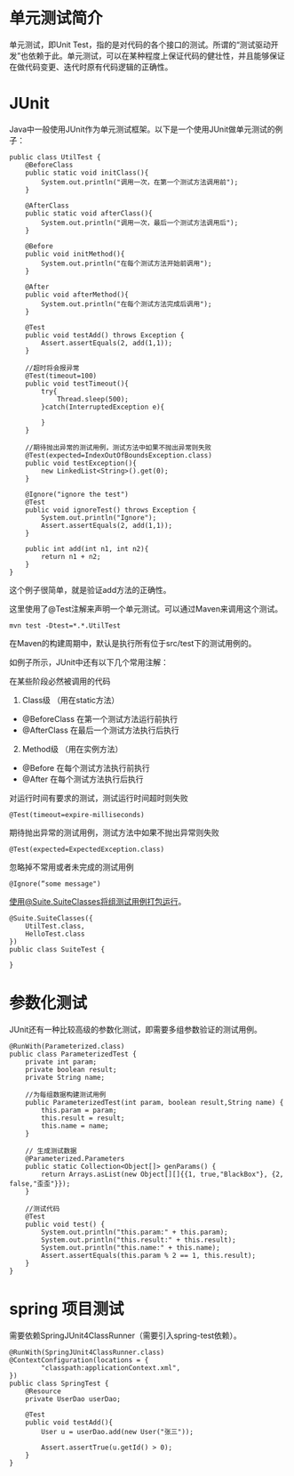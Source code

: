 # 单元测试简介
单元测试，即Unit Test，指的是对代码的各个接口的测试。所谓的“测试驱动开发”也依赖于此。单元测试，可以在某种程度上保证代码的健壮性，并且能够保证在做代码变更、迭代时原有代码逻辑的正确性。


# JUnit
Java中一般使用JUnit作为单元测试框架。以下是一个使用JUnit做单元测试的例子：
```
public class UtilTest {
    @BeforeClass
    public static void initClass(){
        System.out.println("调用一次，在第一个测试方法调用前");
    }
    
    @AfterClass
    public static void afterClass(){
        System.out.println("调用一次，最后一个测试方法调用后");
    }
    
    @Before
    public void initMethod(){
        System.out.println("在每个测试方法开始前调用");
    }
    
    @After
    public void afterMethod(){
        System.out.println("在每个测试方法完成后调用");
    }

    @Test
    public void testAdd() throws Exception {
        Assert.assertEquals(2, add(1,1));
    }
    
    //超时将会报异常
    @Test(timeout=100)
    public void testTimeout(){
        try{
            Thread.sleep(500);
        }catch(InterruptedException e){
        
        }
    }
    
    //期待抛出异常的测试用例，测试方法中如果不抛出异常则失败
    @Test(expected=IndexOutOfBoundsException.class)
    public void testException(){
        new LinkedList<String>().get(0);
    }
    
    @Ignore("ignore the test")
    @Test
    public void ignoreTest() throws Exception {
    	System.out.println("Ignore");
        Assert.assertEquals(2, add(1,1));
    }
        
    public int add(int n1, int n2){
        return n1 + n2;
    }
}
```
这个例子很简单，就是验证add方法的正确性。

这里使用了@Test注解来声明一个单元测试。可以通过Maven来调用这个测试。
```
mvn test -Dtest=*.*.UtilTest
```
在Maven的构建周期中，默认是执行所有位于src/test下的测试用例的。

如例子所示，JUnit中还有以下几个常用注解：

在某些阶段必然被调用的代码

1. Class级 （用在static方法）
+ @BeforeClass 在第一个测试方法运行前执行
+ @AfterClass 在最后一个测试方法执行后执行
2. Method级 （用在实例方法）
+ @Before 在每个测试方法执行前执行
+ @After 在每个测试方法执行后执行


对运行时间有要求的测试，测试运行时间超时则失败
```
@Test(timeout=expire-milliseconds)
```
期待抛出异常的测试用例，测试方法中如果不抛出异常则失败

```
@Test(expected=ExpectedException.class)
```

忽略掉不常用或者未完成的测试用例

```
@Ignore(“some message")
```
使用@Suite.SuiteClasses将组测试用例打包运行。

```
@Suite.SuiteClasses({
    UtilTest.class,
    HelloTest.class 
})
public class SuiteTest {

}
```

# 参数化测试
JUnit还有一种比较高级的参数化测试，即需要多组参数验证的测试用例。
```
@RunWith(Parameterized.class)
public class ParameterizedTest {
    private int param;
    private boolean result;
    private String name;

    //为每组数据构建测试用例
    public ParameterizedTest(int param, boolean result,String name) {
        this.param = param;
        this.result = result;
        this.name = name;
    }

    // 生成测试数据
    @Parameterized.Parameters
    public static Collection<Object[]> genParams() {
        return Arrays.asList(new Object[][]{{1, true,"BlackBox"}, {2, false,"歪歪"}});
    }

    //测试代码
    @Test
    public void test() {
    	System.out.println("this.param:" + this.param);
    	System.out.println("this.result:" + this.result);
    	System.out.println("this.name:" + this.name);
        Assert.assertEquals(this.param % 2 == 1, this.result);
    }
}
```

# spring 项目测试
需要依赖SpringJUnit4ClassRunner（需要引入spring-test依赖）。
```
@RunWith(SpringJUnit4ClassRunner.class)
@ContextConfiguration(locations = {
        "classpath:applicationContext.xml",
})
public class SpringTest {
    @Resource
    private UserDao userDao;
    
    @Test
    public void testAdd(){
        User u = userDao.add(new User("张三"));
        
        Assert.assertTrue(u.getId() > 0);        
    }
}

```